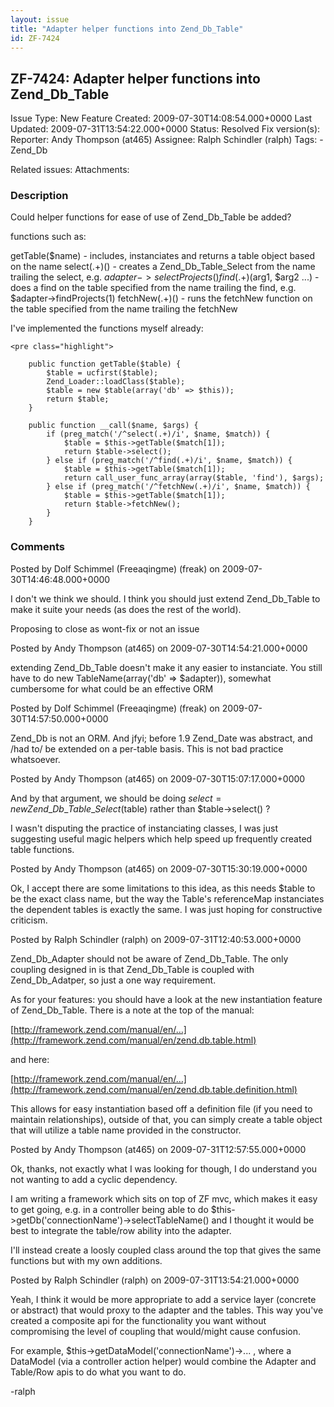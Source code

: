 ```yaml
---
layout: issue
title: "Adapter helper functions into Zend_Db_Table"
id: ZF-7424
---
```


ZF-7424: Adapter helper functions into Zend\_Db\_Table
------------------------------------------------------

 Issue Type: New Feature Created: 2009-07-30T14:08:54.000+0000 Last Updated: 2009-07-31T13:54:22.000+0000 Status: Resolved Fix version(s): 
 Reporter:  Andy Thompson (at465)  Assignee:  Ralph Schindler (ralph)  Tags: - Zend\_Db
 
 Related issues: 
 Attachments: 
### Description

Could helper functions for ease of use of Zend\_Db\_Table be added?

functions such as:

getTable($name) - includes, instanciates and returns a table object based on the name select(.+)() - creates a Zend\_Db\_Table\_Select from the name trailing the select, e.g. $adapter->selectProjects() find(.+)($arg1, $arg2 ...) - does a find on the table specified from the name trailing the find, e.g. $adapter->findProjects(1) fetchNew(.+)() - runs the fetchNew function on the table specified from the name trailing the fetchNew

I've implemented the functions myself already:

 
    <pre class="highlight">
    
        public function getTable($table) {
            $table = ucfirst($table);
            Zend_Loader::loadClass($table);
            $table = new $table(array('db' => $this));
            return $table;
        }
        
        public function __call($name, $args) {
            if (preg_match('/^select(.+)/i', $name, $match)) {
                $table = $this->getTable($match[1]);
                return $table->select();
            } else if (preg_match('/^find(.+)/i', $name, $match)) {
                $table = $this->getTable($match[1]);
                return call_user_func_array(array($table, 'find'), $args);
            } else if (preg_match('/^fetchNew(.+)/i', $name, $match)) {
                $table = $this->getTable($match[1]);
                return $table->fetchNew();
            }
        }


 

 

### Comments

Posted by Dolf Schimmel (Freeaqingme) (freak) on 2009-07-30T14:46:48.000+0000

I don't we think we should. I think you should just extend Zend\_Db\_Table to make it suite your needs (as does the rest of the world).

Proposing to close as wont-fix or not an issue

 

 

Posted by Andy Thompson (at465) on 2009-07-30T14:54:21.000+0000

extending Zend\_Db\_Table doesn't make it any easier to instanciate. You still have to do new TableName(array('db' => $adapter)), somewhat cumbersome for what could be an effective ORM

 

 

Posted by Dolf Schimmel (Freeaqingme) (freak) on 2009-07-30T14:57:50.000+0000

Zend\_Db is not an ORM. And jfyi; before 1.9 Zend\_Date was abstract, and /had to/ be extended on a per-table basis. This is not bad practice whatsoever.

 

 

Posted by Andy Thompson (at465) on 2009-07-30T15:07:17.000+0000

And by that argument, we should be doing $select = new Zend\_Db\_Table\_Select($table) rather than $table->select() ?

I wasn't disputing the practice of instanciating classes, I was just suggesting useful magic helpers which help speed up frequently created table functions.

 

 

Posted by Andy Thompson (at465) on 2009-07-30T15:30:19.000+0000

Ok, I accept there are some limitations to this idea, as this needs $table to be the exact class name, but the way the Table's referenceMap instanciates the dependent tables is exactly the same. I was just hoping for constructive criticism.

 

 

Posted by Ralph Schindler (ralph) on 2009-07-31T12:40:53.000+0000

Zend\_Db\_Adapter should not be aware of Zend\_Db\_Table. The only coupling designed in is that Zend\_Db\_Table is coupled with Zend\_Db\_Adatper, so just a one way requirement.

As for your features: you should have a look at the new instantiation feature of Zend\_Db\_Table. There is a note at the top of the manual:

[http://framework.zend.com/manual/en/…](http://framework.zend.com/manual/en/zend.db.table.html)

and here:

[http://framework.zend.com/manual/en/…](http://framework.zend.com/manual/en/zend.db.table.definition.html)

This allows for easy instantiation based off a definition file (if you need to maintain relationships), outside of that, you can simply create a table object that will utilize a table name provided in the constructor.

 

 

Posted by Andy Thompson (at465) on 2009-07-31T12:57:55.000+0000

Ok, thanks, not exactly what I was looking for though, I do understand you not wanting to add a cyclic dependency.

I am writing a framework which sits on top of ZF mvc, which makes it easy to get going, e.g. in a controller being able to do $this->getDb('connectionName')->selectTableName() and I thought it would be best to integrate the table/row ability into the adapter.

I'll instead create a loosly coupled class around the top that gives the same functions but with my own additions.

 

 

Posted by Ralph Schindler (ralph) on 2009-07-31T13:54:21.000+0000

Yeah, I think it would be more appropriate to add a service layer (concrete or abstract) that would proxy to the adapter and the tables. This way you've created a composite api for the functionality you want without compromising the level of coupling that would/might cause confusion.

For example, $this->getDataModel('connectionName')->... , where a DataModel (via a controller action helper) would combine the Adapter and Table/Row apis to do what you want to do.

-ralph

 

 